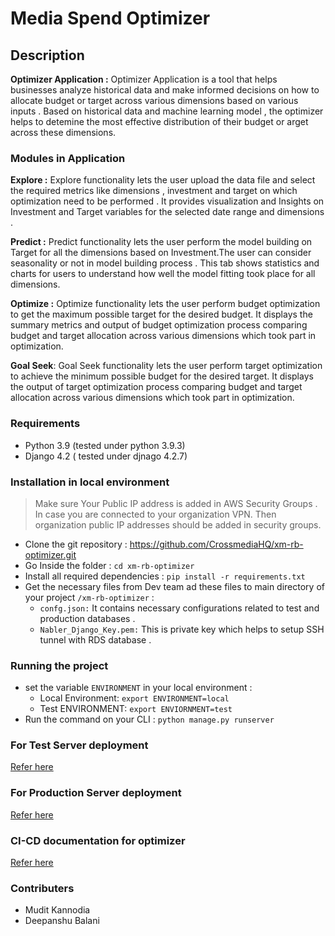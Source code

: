 # Media Spend Optimizer 
## Description 
**Optimizer Application :** Optimizer Application is a tool that helps businesses analyze historical data and make informed decisions on how to allocate budget or target across various dimensions based on various inputs . Based on historical data and machine learning model , the optimizer helps to detemine the most effective distribution of their budget or arget across these dimensions.
### Modules in Application 
**Explore :** Explore functionality lets the user upload the data file and select the required metrics like dimensions , investment and target on which optimization need to be performed . It provides visualization and Insights on Investment and Target variables for the selected date range and dimensions . 

**Predict :** Predict functionality lets the user perform the model building on Target for all the dimensions based on Investment.The user can consider seasonality or not in model building process . This tab shows statistics and charts for users to understand how well the model fitting took place for all dimensions.

**Optimize :** Optimize functionality lets the user perform budget optimization to get the maximum possible target for the desired budget. It displays the summary metrics and output of budget optimization process comparing budget and target allocation across various dimensions which took part in optimization.

**Goal Seek**: Goal Seek functionality lets the user perform target optimization to achieve the minimum possible budget for the desired target. It displays the output of target optimization process comparing budget and target allocation across various dimensions which took part in optimization. 
### Requirements 
* Python 3.9 (tested under python 3.9.3)
* Django 4.2 ( tested under djnago 4.2.7)
### Installation in local environment
> Make sure Your Public IP address is added in AWS Security Groups . In case you are connected to your organization VPN. Then organization public IP addresses should be added in security groups.

* Clone the git repository : 
https://github.com/CrossmediaHQ/xm-rb-optimizer.git  
* Go Inside the folder :
`cd xm-rb-optimizer`
* Install all required dependencies : 
`pip install -r requirements.txt`
* Get the necessary files from Dev team ad these files to main directory of your project `/xm-rb-optimizer` :
    + `confg.json:`  It contains necessary configurations related to test and production databases . 
    + `Nabler_Django_Key.pem:` This is private key which helps to setup SSH tunnel with RDS database . 
### Running the project 
* set the variable `ENVIRONMENT` in your local environment :
    + Local Environment: `export ENVIRONMENT=local`
    + Test ENVIRONMENT: `export ENVIORNMENT=test`
* Run the command on your CLI : `python manage.py runserver`

### For Test Server deployment 
[Refer here](./Test_server_deployment.md)

### For Production Server deployment 
[Refer here](./Production_server_deployment.md)


### CI-CD documentation for optimizer 
[Refer here](https://docs.google.com/document/d/1Ug8ibrw-muOtOfmdcCbgOqkFJiU3QGY0U_zL0zYWWBA/edit)
### Contributers
* Mudit Kannodia 
* Deepanshu Balani
